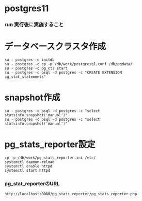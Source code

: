 # postgres11

### run 実行後に実施すること
# データベースクラスタ作成
```
su - postgres -c initdb
su - postgres -c cp -p /db/work/postgresql.conf /db/pgdata/
su - postgres -c pg_ctl start
su - postgres -c psql -d postgres -c "CREATE EXTENSION pg_stat_statements"
```

# snapshot作成
```
su - postgres -c psql -d postgres -c "select statsinfo.snapshot('manual')"
su - postgres -c psql -d postgres -c "select statsinfo.snapshot('manual')"
```

# pg_stats_reporter設定
```
cp -p /db/work/pg_stats_reporter.ini /etc/
systemctl daemon-reload
systemctl enable httpd
systemctl start httpd
```

### pg_stat_reporterのURL
```
http://localhost:8080/pg_stats_reporter/pg_stats_reporter.php
```